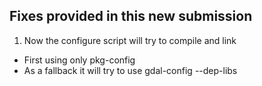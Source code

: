 ## Fixes provided in this new submission

1. Now the configure script will try to compile and link
  - First using only pkg-config
  - As a fallback it will try to use gdal-config --dep-libs

